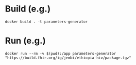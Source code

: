 # Build (e.g.)
`docker build . -t parameters-generator`

# Run (e.g.)
`docker run --rm -v $(pwd):/app parameters-generator "https://build.fhir.org/ig/jembi/ethiopia-hiv/package.tgz"`